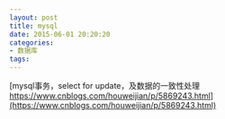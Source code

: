 ```yaml
---
layout: post
title: mysql
date: 2015-06-01 20:20:20
categories:
- 数据库
tags:
---
```



[mysql事务，select for update，及数据的一致性处理 https://www.cnblogs.com/houweijian/p/5869243.html](https://www.cnblogs.com/houweijian/p/5869243.html)  